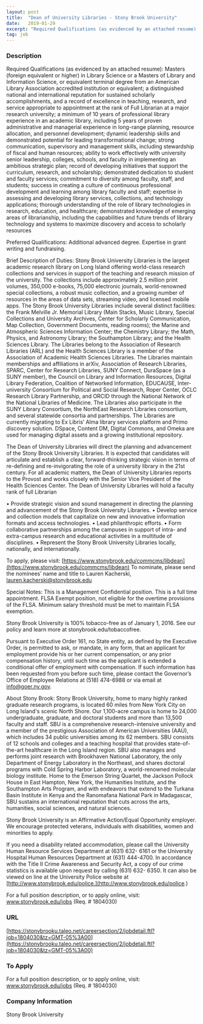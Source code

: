 ```yaml
---
layout: post
title:  "Dean of University Libraries - Stony Brook University"
date:   2019-01-29
excerpt: "Required Qualifications (as evidenced by an attached resume): Masters (foreign equivalent or higher) in Library Science or a Masters of Library and Information Science, or equivalent terminal degree from an American Library Association accredited institution or equivalent; a distinguished national and international reputation for sustained scholarly accomplishments, and a record..."
tag: job
---
```


### Description   

Required Qualifications (as evidenced by an attached resume): 
Masters (foreign equivalent or higher) in Library Science or a Masters of Library and Information Science, or equivalent terminal degree from an American Library Association accredited institution or equivalent; a distinguished national and international reputation for sustained scholarly accomplishments, and a record of excellence in teaching, research, and service appropriate to appointment at the rank of Full Librarian at a major research university; a minimum of 10 years of professional library experience in an academic library, including 5 years of proven administrative and managerial experience in long-range planning, resource allocation, and personnel development; dynamic leadership skills and demonstrated potential for leading transformational change; strong communication, supervisory and management skills, including stewardship of fiscal and human resources; ability to work effectively with university senior leadership, colleges, schools, and faculty in implementing an ambitious strategic plan; record of developing initiatives that support the curriculum, research, and scholarship; demonstrated dedication to student and faculty services; 
commitment to diversity among faculty, staff, and students;  success in creating a culture of continuous professional development and learning among library faculty and staff; expertise in assessing and developing library services, collections, and technology applications; thorough understanding of the role of library technologies in research, education, and healthcare; demonstrated knowledge of emerging areas of librarianship, including the capabilities and future trends of library technology and systems to maximize discovery and access to scholarly resources

Preferred Qualifications: 
Additional advanced degree. Expertise in grant writing and fundraising. 

Brief Description of Duties:
Stony Brook University Libraries is the largest academic research library on Long Island offering world-class research collections and services in support of the teaching and research mission of the university. The collections include approximately 2.5 million print volumes, 350,000 e-books, 75,000 electronic journals, world-renowned special collections, a robust music collection, and a growing number of resources in the areas of data sets, streaming video, and licensed mobile apps. The Stony Brook University Libraries include several distinct facilities: the Frank Melville Jr. Memorial Library (Main Stacks, Music Library, Special Collections and University Archives, Center for Scholarly Communication, Map Collection, Government Documents, reading rooms); the Marine and Atmospheric Sciences Information Center; the Chemistry Library; the Math, Physics, and Astronomy Library; the Southampton Library; and the Health Sciences Library. The Libraries belong to the Association of Research Libraries (ARL) and the Health Sciences Library is a member of the Association of Academic Health Sciences Libraries. The Libraries maintain memberships and affiliations in arXiv, Association of Research Libraries, SPARC, Center for Research Libraries, SUNY Connect, DuraSpace (as a SUNY member), the Council on Library and Information Resources, Digital Library Federation, Coalition of Networked Information, EDUCAUSE, Inter-university Consortium for Political and Social Research, Roper Center, OCLC Research Library Partnership, and ORCID through the National Network of the National Libraries of Medicine. The Libraries also participate in the SUNY Library Consortium, the NorthEast Research Libraries consortium, and several statewide consortia and partnerships. The Libraries are currently migrating to Ex Libris’ Alma library services platform and Primo discovery solution. DSpace, Content DM, Digital Commons, and Omeka are used for managing digital assets and a growing institutional repository.  

The Dean of University Libraries will direct the planning and advancement of the Stony Brook University Libraries. It is expected that candidates will articulate and establish a clear, forward-thinking strategic vision in terms of re-defining and re-invigorating the role of a university library in the 21st century. For all academic matters, the Dean of University Libraries reports to the Provost and works closely with the Senior Vice President of the Health Sciences Center. The Dean of University Libraries will hold a faculty rank of full Librarian 

•	Provide strategic vision and sound management in directing the planning and advancement of the Stony Brook University Libraries.
•	Develop service and collection models that capitalize on new and innovative information formats and access technologies.
•	Lead philanthropic efforts.
•	Form collaborative partnerships among the campuses in support of intra- and extra-campus research and educational activities in a multitude of disciplines.
•	Represent the Stony Brook University Libraries locally, nationally, and internationally.

To apply, please visit: [https://www.stonybrook.edu/commcms/libdean](https://www.stonybrook.edu/commcms/libdean)
To nominate, please send the nominees’ name and title to Lauren Kacherski, lauren.kacherski@stonybrook.edu

Special Notes:
This is a Management Confidential position. This is a full time appointment.  FLSA Exempt position, not eligible for the overtime provisions of the FLSA. Minimum salary threshold must be met to maintain FLSA exemption.

Stony Brook University is 100% tobacco-free as of January 1, 2016. See our policy and learn more at stonybrook.edu/tobaccofree.

Pursuant to Executive Order 161, no State entity, as defined by the Executive Order, is permitted to ask, or mandate, in any form, that an applicant for employment provide his or her current compensation, or any prior compensation history, until such time as the applicant is extended a conditional offer of employment with compensation.  If such information has been requested from you before such time, please contact the Governor’s Office of Employee Relations at (518) 474-6988 or via email at info@goer.ny.gov.   

About Stony Brook:
Stony Brook University, home to many highly ranked graduate research programs, is located 60 miles from New York City on Long Island's scenic North Shore. Our 1,100-acre campus is home to 24,000 undergraduate, graduate, and doctoral students and more than 13,500 faculty and staff. SBU is a comprehensive research-intensive university and a member of the prestigious Association of American Universities (AAU), which includes 34 public universities among its 62 members. SBU consists of 12 schools and colleges and a teaching hospital that provides state-of-the-art healthcare in the Long Island region. SBU also manages and performs joint research with Brookhaven National Laboratory, the only Department of Energy Laboratory in the Northeast, and shares doctoral programs with Cold Spring Harbor Laboratory, a world-renowned molecular biology institute. Home to the Emerson String Quartet, the Jackson Pollock House in East Hampton, New York, the Humanities Institute, and the Southampton Arts Program, and with endeavors that extend to the Turkana Basin Institute in Kenya and the Ranomafana National Park in Madagascar, SBU sustains an international reputation that cuts across the arts, humanities, social sciences, and natural sciences.

Stony Brook University is an Affirmative Action/Equal Opportunity employer. We encourage protected veterans, individuals with disabilities, women and minorities to apply. 

If you need a disability related accommodation, please call the University Human Resource Services Department at (631) 632- 6161 or the University Hospital Human Resources Department at (631) 444-4700.  In accordance with the Title II Crime Awareness and Security Act, a copy of our crime statistics is available upon request by calling (631) 632- 6350. It can also be viewed on line at the University Police website at [http://www.stonybrook.edu/police.](http://www.stonybrook.edu/police.)
 
For a full position description, or to apply online, visit:  www.stonybrook.edu/jobs (Req. # 1804030)










### URL   

[https://stonybrooku.taleo.net/careersection/2/jobdetail.ftl?job=1804030&tz=GMT-05%3A00](https://stonybrooku.taleo.net/careersection/2/jobdetail.ftl?job=1804030&tz=GMT-05%3A00)

### To Apply   

For a full position description, or to apply online, visit:  www.stonybrook.edu/jobs (Req. # 1804030)



### Company Information   

Stony Brook University



